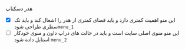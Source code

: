  هدر دسکتاپ 
- [x]  این منو اهمیت کمتری دارد و باید فضای کمتری از هدر را اشغال کند  و باید تک سطری طراحی شود`menu_1` 
- [ ] این منو  منوی اصلی سایت است  و باید در حالت های دراپ داون و منوی خودکار استایل داده شود  ``menu_2``

```
